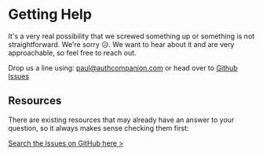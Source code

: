 # Getting Help

It's a very real possibility that we screwed something up or something is not
straightforward. We're sorry :disappointed_relieved:. We want to hear about it
and are very approachable, so feel free to reach out.

Drop us a line using: [paul@authcompanion.com](mailto:paul@authcompanion.com) or
head over to
[Github Issues](https://github.com/authcompanion/authcompanion2/issues)

## Resources

There are existing resources that may already have an answer to your question,
so it always makes sense checking them first:

[Search the Issues on GitHub here >](https://github.com/authcompanion/authcompanion/issues)
